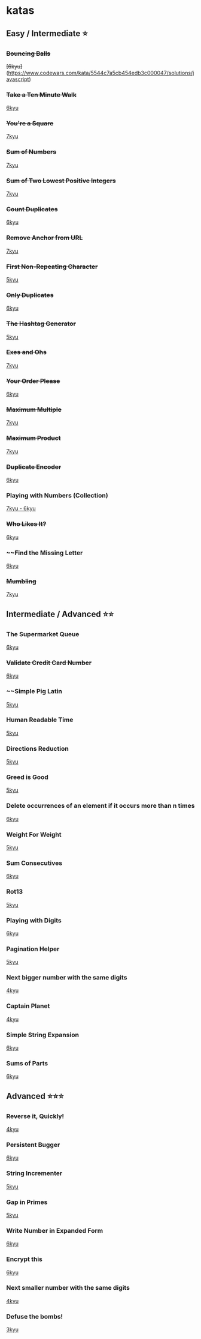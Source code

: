 # katas

## Easy / Intermediate ⭐️

### ~~Bouncing Balls~~
~~[6kyu]~~(https://www.codewars.com/kata/5544c7a5cb454edb3c000047/solutions/javascript)

### ~~Take a Ten Minute Walk~~
[6kyu](https://www.codewars.com/kata/take-a-ten-minute-walk/train/javascript)

### ~~You're a Square~~

[7kyu](https://www.codewars.com/kata/youre-a-square/javascript)

### ~~Sum of Numbers~~

[7kyu](https://www.codewars.com/kata/beginner-series-number-3-sum-of-numbers/javascript)

### ~~Sum of Two Lowest Positive Integers~~

[7kyu](https://www.codewars.com/kata/sum-of-two-lowest-positive-integers/javascript)

### ~~Count Duplicates~~

[6kyu](https://www.codewars.com/kata/counting-duplicates/train/javascript)

### ~~Remove Anchor from URL~~

[7kyu](https://www.codewars.com/kata/remove-anchor-from-url/javascript)

### ~~First Non-Repeating Character~~

[5kyu](https://www.codewars.com/kata/first-non-repeating-character/javascript)

### ~~Only Duplicates~~

[6kyu](https://www.codewars.com/kata/only-duplicates/train/javascript)

### ~~The Hashtag Generator~~

[5kyu](https://www.codewars.com/kata/the-hashtag-generator/train/javascript)

### ~~Exes and Ohs~~

[7kyu](https://www.codewars.com/kata/exes-and-ohs/javascript)

### ~~Your Order Please~~

[6kyu](https://www.codewars.com/kata/your-order-please/train/javascript)

### ~~Maximum Multiple~~

[7kyu](https://www.codewars.com/kata/maximum-multiple/javascript)

### ~~Maximum Product~~

[7kyu](https://www.codewars.com/kata/maximum-product/javascript)

### ~~Duplicate Encoder~~

[6kyu](https://www.codewars.com/kata/duplicate-encoder/train/javascript)

### Playing with Numbers (Collection)

[7kyu - 6kyu](https://www.codewars.com/collections/playing-with-numbers)

### ~~Who Likes It?~~

[6kyu](https://www.codewars.com/kata/who-likes-it/train/javascript)

### ~~Find the Missing Letter

[6kyu](https://www.codewars.com/kata/find-the-missing-letter/train/javascript)

### ~~Mumbling~~

[7kyu](https://www.codewars.com/kata/mumbling/train/javascript)

<!--
/*
* INTERMEDIATE
*/
-->

## Intermediate / Advanced ⭐️⭐️

### The Supermarket Queue
[6kyu](https://www.codewars.com/kata/57b06f90e298a7b53d000a86/train/javascript)  

### ~~Validate Credit Card Number~~

[6kyu](https://www.codewars.com/kata/validate-credit-card-number/train/javascript)

### ~~Simple Pig Latin

[5kyu](https://www.codewars.com/kata/simple-pig-latin/train/javascript)

### Human Readable Time

[5kyu](https://www.codewars.com/kata/human-readable-time/train/javascript)

### Directions Reduction

[5kyu](https://www.codewars.com/kata/directions-reduction/javascript)

### Greed is Good

[5kyu](https://www.codewars.com/kata/greed-is-good/train/javascript)

### Delete occurrences of an element if it occurs more than n times

[6kyu](https://www.codewars.com/kata/delete-occurrences-of-an-element-if-it-occurs-more-than-n-times/train/javascript)

### Weight For Weight

[5kyu](https://www.codewars.com/kata/weight-for-weight/train/javascript)

### Sum Consecutives

[6kyu](https://www.codewars.com/kata/sum-consecutives/train/javascript)

### Rot13

[5kyu](https://www.codewars.com/kata/rot13-1/train/javascript)

### Playing with Digits

[6kyu](https://www.codewars.com/kata/playing-with-digits/train/javascript)

### Pagination Helper

[5kyu](https://www.codewars.com/kata/paginationhelper/train/javascript)

### Next bigger number with the same digits

[4kyu](https://www.codewars.com/kata/next-bigger-number-with-the-same-digits/train/javascript)

### Captain Planet

[4kyu](https://www.codewars.com/kata/80-s-kids-number-10-captain-planet/javascript)

### Simple String Expansion

[6kyu](https://www.codewars.com/kata/simple-simple-simple-string-expansion/javascript)

### Sums of Parts

[6kyu](https://www.codewars.com/kata/sums-of-parts/javascript)

## Advanced ⭐️⭐️⭐️

### Reverse it, Quickly!

[4kyu](https://www.codewars.com/kata/reverse-it-quickly/train/javascript)

### Persistent Bugger

[6kyu](https://www.codewars.com/kata/persistent-bugger/train/javascript)

### String Incrementer

[5kyu](https://www.codewars.com/kata/string-incrementer/train/javascript)

### Gap in Primes

[5kyu](https://www.codewars.com/kata/gap-in-primes/train/javascript)

### Write Number in Expanded Form

[6kyu](https://www.codewars.com/kata/write-number-in-expanded-form/train/javascript)

### Encrypt this

[6kyu](https://www.codewars.com/kata/encrypt-this/train/javascript)

### Next smaller number with the same digits

[4kyu](https://www.codewars.com/kata/next-smaller-number-with-the-same-digits/train/javascript)

### Defuse the bombs!

[3kyu](https://www.codewars.com/kata/54d558c72a5e542c0600060f/train/javascript)  
